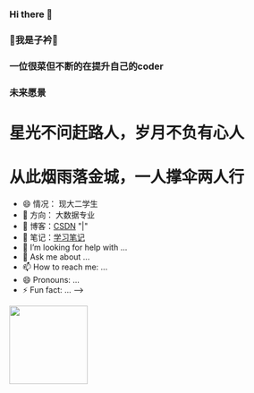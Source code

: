 ### Hi there 👋
### 👋我是子衿👋

### 一位很菜但不断的在提升自己的coder
### 未来愿景
   # 星光不问赶路人，岁月不负有心人
   # 从此烟雨落金城，一人撑伞两人行
- 😄 情况： 现大二学生
- 🔭 方向： 大数据专业
- 🌱 博客：<a href="https://blog.csdn.net/m0_70638653?spm=1000.2115.3001.5343" rel="nofollow">CSDN</a> "|"
- 👯 笔记：<a href="https://www.yuque.com/suifeng-di99c/tioshq" rel="nofollow">学习笔记</a>
- 🤔 I’m looking for help with ...
- 💬 Ask me about ...
- 📫 How to reach me: ...
- 😄 Pronouns: ...
- ⚡ Fun fact: ...
-->
<img height="140px" src="https://github-readme-stats.vercel.app/api?username=mzijin&amp;show_icons=true&amp;theme=radical&amp;bg_color=0,EC6C6C,FFD479,FFFC79,73FA79&amp;theme=synthwave&amp;locale=cn&amp;hide_title=true&amp;hide_border=true" style="max-width: 100%;">
